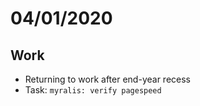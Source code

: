 # 04/01/2020

## Work
- Returning to work after end-year recess
- Task: `myralis: verify pagespeed`
